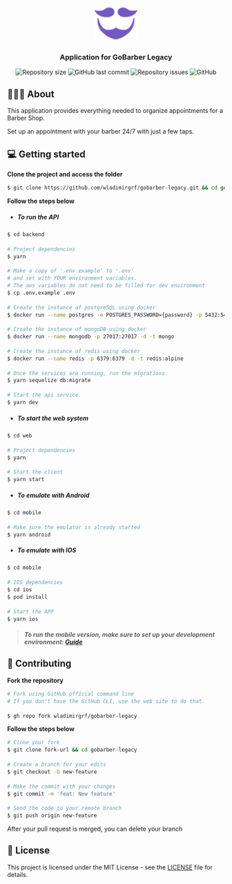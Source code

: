 <h1 align="center">
  <img alt="Logo" src=".github/assets/logo.svg" width="100px">
</h1>

<h3 align="center">
  Application for GoBarber Legacy
</h3>

<p align="center">
  <img alt="Repository size" src="https://img.shields.io/github/repo-size/wladimirgrf/gobarber-legacy?color=%237159c1">

  <img alt="GitHub last commit" src="https://img.shields.io/github/last-commit/wladimirgrf/gobarber-legacy?color=%237159c1">

  <img alt="Repository issues" src="https://img.shields.io/github/issues/wladimirgrf/gobarber-legacy?color=%237159c1">

  <img alt="GitHub" src="https://img.shields.io/github/license/wladimirgrf/gobarber-legacy?color=%237159c1">
</p>


## 👨🏻‍💻  About

This application provides everything needed to organize appointments for a Barber Shop.

Set up an appointment with your barber 24/7 with just a few taps.


## 💻 Getting started

**Clone the project and access the folder**

```bash
$ git clone https://github.com/wladimirgrf/gobarber-legacy.git && cd gobarber-legacy
```

**Follow the steps below**

- ##### To run the API

```bash
$ cd backend

# Project dependencies
$ yarn

# Make a copy of '.env.example' to '.env'
# and set with YOUR environment variables.
# The aws variables do not need to be filled for dev environment
$ cp .env.example .env

# Create the instance of postgreSQL using docker
$ docker run --name postgres -e POSTGRES_PASSWORD={password} -p 5432:5432 -d postgres

# Create the instance of mongoDB using docker
$ docker run --name mongodb -p 27017:27017 -d -t mongo

# Create the instance of redis using docker
$ docker run --name redis -p 6379:6379 -d -t redis:alpine

# Once the services are running, run the migrations
$ yarn sequelize db:migrate

# Start the api service
$ yarn dev
```

- ##### To start the web system
```bash
$ cd web

# Project dependencies
$ yarn

# Start the client
$ yarn start
```

- ##### To emulate with Android
```bash
$ cd mobile

# Make sure the emulator is already started
$ yarn android
```

- ##### To emulate with IOS
```bash
$ cd mobile

# IOS dependencies
$ cd ios
$ pod install

# Start the APP
$ yarn ios
```
> ##### To run the mobile version, make sure to set up your development environment: <a href="https://react-native.rocketseat.dev">Guide</a>

## 🤝 Contributing

**Fork the repository**

```bash
# Fork using GitHub official command line
# If you don't have the GitHub CLI, use the web site to do that.

$ gh repo fork wladimirgrf/gobarber-legacy
```

**Follow the steps below**

```bash
# Clone your fork
$ git clone fork-url && cd gobarber-legacy

# Create a branch for your edits
$ git checkout -b new-feature

# Make the commit with your changes
$ git commit -m 'feat: New feature'

# Send the code to your remote branch
$ git push origin new-feature
```

After your pull request is merged, you can delete your branch

## 📝 License

This project is licensed under the MIT License - see the [LICENSE](LICENSE) file for details.

